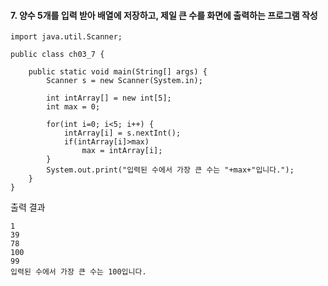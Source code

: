 #### 7. 양수 5개를 입력 받아 배열에 저장하고, 제일 큰 수를 화면에 출력하는 프로그램 작성
```
import java.util.Scanner;

public class ch03_7 {

	public static void main(String[] args) {
		Scanner s = new Scanner(System.in);
		
		int intArray[] = new int[5];
		int max = 0;
		
		for(int i=0; i<5; i++) {
			intArray[i] = s.nextInt();
			if(intArray[i]>max)
				max = intArray[i];
		}
		System.out.print("입력된 수에서 가장 큰 수는 "+max+"입니다.");
	}
}
```
출력 결과
```
1
39
78
100
99
입력된 수에서 가장 큰 수는 100입니다.
```

